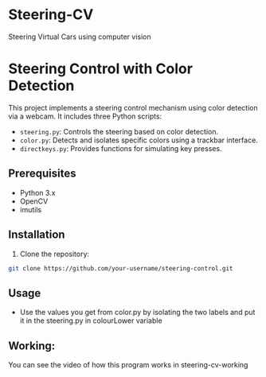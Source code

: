 # Steering-CV
Steering Virtual Cars using computer vision
# Steering Control with Color Detection

This project implements a steering control mechanism using color detection via a webcam. It includes three Python scripts:

- `steering.py`: Controls the steering based on color detection.
- `color.py`: Detects and isolates specific colors using a trackbar interface.
- `directkeys.py`: Provides functions for simulating key presses.

## Prerequisites

- Python 3.x
- OpenCV
- imutils

## Installation

1. Clone the repository:

```bash
git clone https://github.com/your-username/steering-control.git
```
## Usage
- Use the values you get from color.py by isolating the two labels and put it in the steering.py in colourLower variable
  
## Working:
You can see the video of how this program works in steering-cv-working

